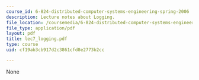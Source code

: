 ```yaml
---
course_id: 6-824-distributed-computer-systems-engineering-spring-2006
description: Lecture notes about Logging.
file_location: /coursemedia/6-824-distributed-computer-systems-engineering-spring-2006/cf19ab3cb917d2c3861cfd8e2773b2cc_lec7_logging.pdf
file_type: application/pdf
layout: pdf
title: lec7_logging.pdf
type: course
uid: cf19ab3cb917d2c3861cfd8e2773b2cc

---
```

None